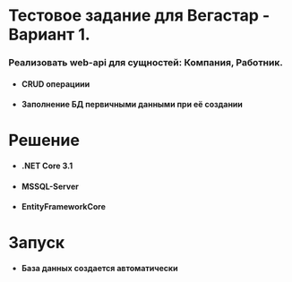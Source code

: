 # Тестовое задание для Вегастар - Вариант 1.
### Реализовать web-api для сущностей: Компания, Работник.
- #### CRUD операциии
- #### Заполнение БД первичными данными при её создании 

# Решение
- #### .NET Core 3.1
- #### MSSQL-Server
- #### EntityFrameworkCore

# Запуск 

- #### База данных создается автоматически 
